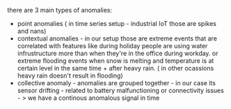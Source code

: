 there are 3 main types of anomalies:
- point anomalies ( in time series setup - industrial IoT those are spikes and nans)
- contextual anomalies - in our setup those are extreme events that are correlated with features like during holiday people are using water infrustructure more than when they're in the office during workday. or extreme flooding events when snow is melting and temperature is at certain level in the same time + after  heavy rain. ( in other ocassions heavy rain doesn't result in flooding)
- collective anomaly - anomalies are grouped together - in our case its sensor drifting - related to battery malfunctioning or connectivity issues - > we have a continous anomalous signal in time

